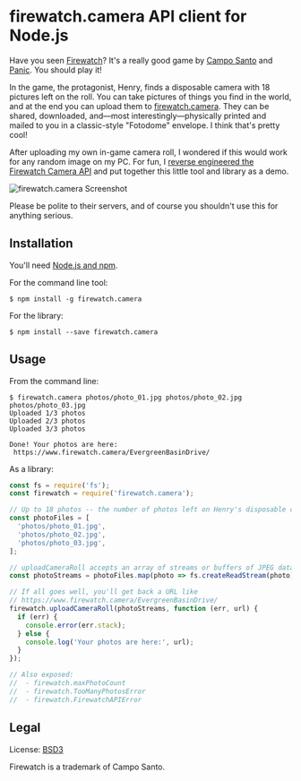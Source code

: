 # firewatch.camera API client for Node.js

Have you seen [Firewatch][1]? It's a really good game by [Campo Santo][2] and
[Panic][3]. You should play it!

In the game, the protagonist, Henry, finds a disposable camera with 18 pictures
left on the roll. You can take pictures of things you find in the world, and at
the end you can upload them to [firewatch.camera][4]. They can be shared,
downloaded, and&mdash;most interestingly&mdash;physically printed and mailed to
you in a classic-style "Fotodome" envelope. I think that's pretty cool!

After uploading my own in-game camera roll, I wondered if this would work for
any random image on my PC. For fun, I
[reverse engineered the Firewatch Camera API][5] and put together this little
tool and library as a demo.

![firewatch.camera Screenshot][6]

Please be polite to their servers, and of course you shouldn't use this for
anything serious.

## Installation

You'll need [Node.js and npm][7].

For the command line tool:

```
$ npm install -g firewatch.camera
```

For the library:

```
$ npm install --save firewatch.camera
```

## Usage

From the command line:

```
$ firewatch.camera photos/photo_01.jpg photos/photo_02.jpg photos/photo_03.jpg
Uploaded 1/3 photos
Uploaded 2/3 photos
Uploaded 3/3 photos

Done! Your photos are here:
 https://www.firewatch.camera/EvergreenBasinDrive/
```

As a library:

```javascript
const fs = require('fs');
const firewatch = require('firewatch.camera');

// Up to 18 photos -- the number of photos left on Henry's disposable camera.
const photoFiles = [
  'photos/photo_01.jpg',
  'photos/photo_02.jpg',
  'photos/photo_03.jpg',
];

// uploadCameraRoll accepts an array of streams or buffers of JPEG data.
const photoStreams = photoFiles.map(photo => fs.createReadStream(photo));

// If all goes well, you'll get back a URL like
// https://www.firewatch.camera/EvergreenBasinDrive/
firewatch.uploadCameraRoll(photoStreams, function (err, url) {
  if (err) {
    console.error(err.stack);
  } else {
    console.log('Your photos are here:', url);
  }
});

// Also exposed:
//  - firewatch.maxPhotoCount
//  - firewatch.TooManyPhotosError
//  - firewatch.FirewatchAPIError
```

## Legal

License: [BSD3][8]

Firewatch is a trademark of Campo Santo.

[1]: http://www.firewatchgame.com/ "Firewatch Homepage"
[2]: http://www.camposanto.com/ "Campo Santo Homepage"
[3]: https://panic.com "Panic Homepage"
[4]: https://www.firewatch.camera/ "firewatch.camera Homepage"
[5]: https://spindas.dreamwidth.org/2244.html "Explanatory blog post"
[6]: https://i.imgur.com/oO6pvg3.png "firewatch.camera Screenshot"
[7]: https://nodejs.org "Node.js Homepage"
[8]: LICENSE "License File"

